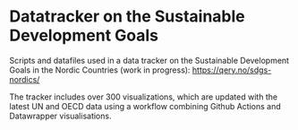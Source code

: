 # Datatracker on the Sustainable Development Goals

Scripts and datafiles used in a data tracker on the Sustainable Development Goals in the Nordic Countries (work in progress): https://qery.no/sdgs-nordics/

The tracker includes over 300 visualizations, which are updated with the latest UN and OECD data using a workflow combining Github Actions and Datawrapper visualisations.
